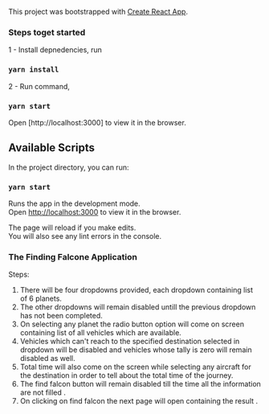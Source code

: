 This project was bootstrapped with [Create React App](https://github.com/facebook/create-react-app).

### Steps toget started

1 - Install depnedencies, run
### `yarn install`

2 - Run command,
### `yarn start`

Open [http://localhost:3000] to view it in the browser.

## Available Scripts

In the project directory, you can run:

### `yarn start`

Runs the app in the development mode.<br />
Open [http://localhost:3000](http://localhost:3000) to view it in the browser.

The page will reload if you make edits.<br />
You will also see any lint errors in the console.

### The Finding Falcone Application 

Steps:

1. There will be four dropdowns provided, each dropdown containing list of 6 planets.
2. The other dropdowns will remain disabled untill the previous dropdown has not been completed.
3. On selecting any planet the radio button option will come on screen containing list of all vehicles which are available.
4. Vehicles which can't reach to the specified destination selected in dropdown will be disabled and vehicles whose tally is zero will remain disabled as well.
5. Total time will also come on the screen while selecting any aircraft for the destination in order to tell about the total time of the journey.
6. The find falcon button will remain disabled till the time all the information are not filled .
7. On clicking on find falcon the next page will open containing the result . 
